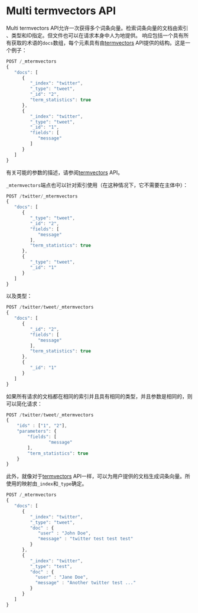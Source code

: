 # Multi termvectors API

Multi termvectors API允许一次获得多个词条向量。检索词条向量的文档由索引
、类型和ID指定。但文件也可以在请求本身中人为地提供。 响应包括一个具有所有获取的术语的`docs`数组，每个元素具有由[termvectors](./Term_Vectors.md) API提供的结构。这是一个例子：

```js
POST /_mtermvectors
{
   "docs": [
      {
         "_index": "twitter",
         "_type": "tweet",
         "_id": "2",
         "term_statistics": true
      },
      {
         "_index": "twitter",
         "_type": "tweet",
         "_id": "1",
         "fields": [
            "message"
         ]
      }
   ]
}
```

有关可能的参数的描述，请参阅[termvectors](./Term_Vectors.md) API。

`_mtermvectors`端点也可以针对索引使用（在这种情况下，它不需要在主体中）：

```js
POST /twitter/_mtermvectors
{
   "docs": [
      {
         "_type": "tweet",
         "_id": "2",
         "fields": [
            "message"
         ],
         "term_statistics": true
      },
      {
         "_type": "tweet",
         "_id": "1"
      }
   ]
}
```

以及类型：

```js
POST /twitter/tweet/_mtermvectors
{
   "docs": [
      {
         "_id": "2",
         "fields": [
            "message"
         ],
         "term_statistics": true
      },
      {
         "_id": "1"
      }
   ]
}
```

如果所有请求的文档都在相同的索引并且具有相同的类型，并且参数是相同的，则可以简化请求：

```js
POST /twitter/tweet/_mtermvectors
{
    "ids" : ["1", "2"],
    "parameters": {
        "fields": [
                "message"
        ],
        "term_statistics": true
    }
}
```

此外，就像对于[termvectors](./Term_Vectors.md) API一样，可以为用户提供的文档生成词条向量。所使用的映射由`_index`和`_type`确定。

```js
POST /_mtermvectors
{
   "docs": [
      {
         "_index": "twitter",
         "_type": "tweet",
         "doc" : {
            "user" : "John Doe",
            "message" : "twitter test test test"
         }
      },
      {
         "_index": "twitter",
         "_type": "test",
         "doc" : {
           "user" : "Jane Doe",
           "message" : "Another twitter test ..."
         }
      }
   ]
}
```
